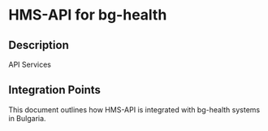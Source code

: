 # HMS-API for bg-health

## Description

API Services

## Integration Points

This document outlines how HMS-API is integrated with bg-health systems in Bulgaria.
